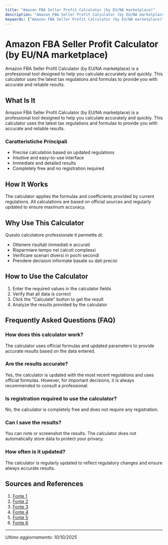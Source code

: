 ```yaml
---
title: "Amazon FBA Seller Profit Calculator (by EU/NA marketplace)"
description: "Amazon FBA Seller Profit Calculator (by EU/NA marketplace) is a professional tool designed to help you calculate accurately and quickly. This calculator uses the latest tax regulations and formulas to provide you with accurate and reliable results."
keywords: ["Amazon FBA Seller Profit Calculator (by EU/NA marketplace)", "calcolatore", "calcolo online"]
---
```


# Amazon FBA Seller Profit Calculator (by EU/NA marketplace)

Amazon FBA Seller Profit Calculator (by EU/NA marketplace) is a professional tool designed to help you calculate accurately and quickly. This calculator uses the latest tax regulations and formulas to provide you with accurate and reliable results.

## What Is It

Amazon FBA Seller Profit Calculator (by EU/NA marketplace) is a professional tool designed to help you calculate accurately and quickly. This calculator uses the latest tax regulations and formulas to provide you with accurate and reliable results.

### Caratteristiche Principali

- Precise calculation based on updated regulations
- Intuitive and easy-to-use interface
- Immediate and detailed results
- Completely free and no registration required

## How It Works

The calculator applies the formulas and coefficients provided by current regulations. All calculations are based on official sources and regularly updated to ensure maximum accuracy.

## Why Use This Calculator

Questo calcolatore professionale ti permette di:

- Ottenere risultati immediati e accurati
- Risparmiare tempo nei calcoli complessi
- Verificare scenari diversi in pochi secondi
- Prendere decisioni informate basate su dati precisi

## How to Use the Calculator

1. Enter the required values in the calculator fields
2. Verify that all data is correct
3. Click the "Calculate" button to get the result
4. Analyze the results provided by the calculator

## Frequently Asked Questions (FAQ)

### How does this calculator work?

The calculator uses official formulas and updated parameters to provide accurate results based on the data entered.

### Are the results accurate?

Yes, the calculator is updated with the most recent regulations and uses official formulas. However, for important decisions, it is always recommended to consult a professional.

### Is registration required to use the calculator?

No, the calculator is completely free and does not require any registration.

### Can I save the results?

You can note or screenshot the results. The calculator does not automatically store data to protect your privacy.

### How often is it updated?

The calculator is regularly updated to reflect regulatory changes and ensure always accurate results.

## Sources and References

1. [Fonte 1](https://amzprep.com/europe/amazon-fba-uk-rate-card/)
2. [Fonte 2](https://www.quora.com/What-is-the-best-Amazon-seller-central-calculator)
3. [Fonte 3](https://www.zonguru.com/blog/what-is-a-good-net-profit-margin-for-amazon)
4. [Fonte 4](https://www.zonguru.com/blog/free-amazon-seller-tools)
5. [Fonte 5](https://www.threecolts.com/blog/amazon-repricing-software/)
6. [Fonte 6](https://sell.amazon.pl/en/fulfilment-by-amazon)

---

*Ultimo aggiornamento: 10/10/2025*
